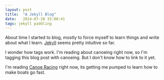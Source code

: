 ```yaml
---
layout: post
title:  "A Jekyll Blog"
date:   2014-07-28 15:00:41
tags: jekyll paddling 
---
```


About time I started to blog, mostly to force myself to learn things and write about what I learn.  [Jekyll] seems pretty intuitive so far.

I wonder how tags work.  I'm reading about canoeing right now, so I'm tagging this blog post with canoeing.  But I don't know how to link to it yet.

I'm reading [Canoe Racing] right now, its getting me pumped to learn how to make boats go fast.

[Jekyll]: http://www.jekyllrb.com
[Canoe Racing]: (http://www.amazon.com/Canoe-Racing-Competitors-Marathon-Downriver/dp/094195037)
